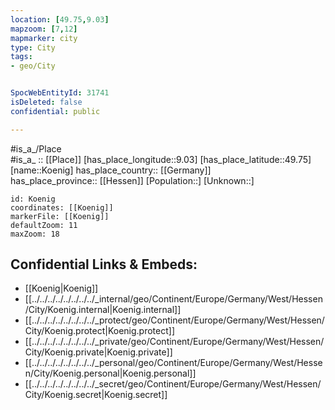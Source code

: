 ```yaml
---
location: [49.75,9.03] 
mapzoom: [7,12] 
mapmarker: city 
type: City
tags:
- geo/City


SpocWebEntityId: 31741
isDeleted: false
confidential: public

---
```

#is_a_/Place  
#is_a_ :: [[Place]] 
[has_place_longitude::9.03] 
[has_place_latitude::49.75] 
[name::Koenig] 
has_place_country:: [[Germany]]  
has_place_province:: [[Hessen]] 
[Population::] 
[Unknown::] 


```leaflet
id: Koenig
coordinates: [[Koenig]] 
markerFile: [[Koenig]] 
defaultZoom: 11 
maxZoom: 18
```


## Confidential Links & Embeds: 
- [[Koenig|Koenig]]  
- [[../../../../../../../../_internal/geo/Continent/Europe/Germany/West/Hessen/City/Koenig.internal|Koenig.internal]] 
- [[../../../../../../../../_protect/geo/Continent/Europe/Germany/West/Hessen/City/Koenig.protect|Koenig.protect]] 
- [[../../../../../../../../_private/geo/Continent/Europe/Germany/West/Hessen/City/Koenig.private|Koenig.private]] 
- [[../../../../../../../../_personal/geo/Continent/Europe/Germany/West/Hessen/City/Koenig.personal|Koenig.personal]] 
- [[../../../../../../../../_secret/geo/Continent/Europe/Germany/West/Hessen/City/Koenig.secret|Koenig.secret]] 
